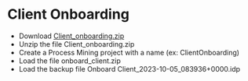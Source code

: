 # Client Onboarding
- Download [Client_onboarding.zip](./Client_onboarding.zip)
- Unzip the file Client_onboarding.zip
- Create a Process Mining project with a name (ex: ClientOnboarding)
- Load the file onboard_client.zip
- Load the backup file Onboard Client_2023-10-05_083936+0000.idp

